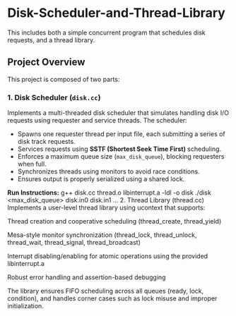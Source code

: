 # Disk-Scheduler-and-Thread-Library
This includes both a simple concurrent program that schedules disk requests, and a thread library.


## Project Overview

This project is composed of two parts:

### 1. Disk Scheduler (`disk.cc`)
Implements a multi-threaded disk scheduler that simulates handling disk I/O requests using requester and service threads. The scheduler:
- Spawns one requester thread per input file, each submitting a series of disk track requests.
- Services requests using **SSTF (Shortest Seek Time First)** scheduling.
- Enforces a maximum queue size (`max_disk_queue`), blocking requesters when full.
- Synchronizes threads using monitors to avoid race conditions.
- Ensures output is properly serialized using a shared lock.

**Run Instructions:**
g++ disk.cc thread.o libinterrupt.a -ldl -o disk
./disk <max_disk_queue> disk.in0 disk.in1 ...
2. Thread Library (thread.cc)
Implements a user-level thread library using ucontext that supports:

Thread creation and cooperative scheduling (thread_create, thread_yield)

Mesa-style monitor synchronization (thread_lock, thread_unlock, thread_wait, thread_signal, thread_broadcast)

Interrupt disabling/enabling for atomic operations using the provided libinterrupt.a

Robust error handling and assertion-based debugging

The library ensures FIFO scheduling across all queues (ready, lock, condition), and handles corner cases such as lock misuse and improper initialization.

